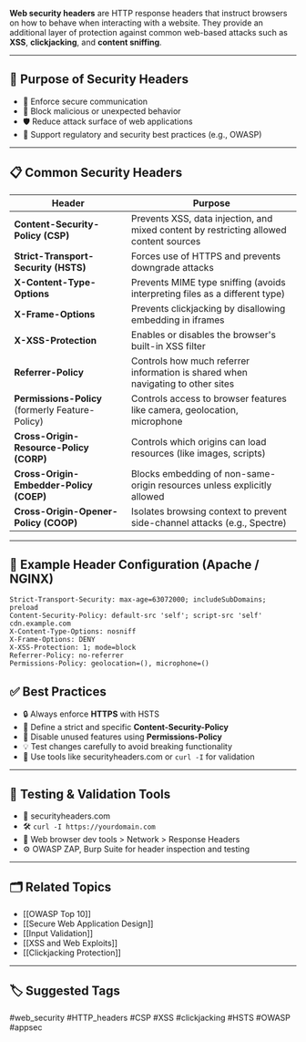 **Web security headers** are HTTP response headers that instruct browsers on how to behave when interacting with a website. They provide an additional layer of protection against common web-based attacks such as **XSS**, **clickjacking**, and **content sniffing**.

---

## 🎯 Purpose of Security Headers

- 🔐 Enforce secure communication
- 🚫 Block malicious or unexpected behavior
- 🛡 Reduce attack surface of web applications
- 📜 Support regulatory and security best practices (e.g., OWASP)

---

## 📋 Common Security Headers

| Header                    | Purpose |
|---------------------------|---------|
| **Content-Security-Policy (CSP)** | Prevents XSS, data injection, and mixed content by restricting allowed content sources |
| **Strict-Transport-Security (HSTS)** | Forces use of HTTPS and prevents downgrade attacks |
| **X-Content-Type-Options** | Prevents MIME type sniffing (avoids interpreting files as a different type) |
| **X-Frame-Options** | Prevents clickjacking by disallowing embedding in iframes |
| **X-XSS-Protection** | Enables or disables the browser's built-in XSS filter |
| **Referrer-Policy** | Controls how much referrer information is shared when navigating to other sites |
| **Permissions-Policy** (formerly Feature-Policy) | Controls access to browser features like camera, geolocation, microphone |
| **Cross-Origin-Resource-Policy (CORP)** | Controls which origins can load resources (like images, scripts) |
| **Cross-Origin-Embedder-Policy (COEP)** | Blocks embedding of non-same-origin resources unless explicitly allowed |
| **Cross-Origin-Opener-Policy (COOP)** | Isolates browsing context to prevent side-channel attacks (e.g., Spectre) |

---

## 🧱 Example Header Configuration (Apache / NGINX)

```http
Strict-Transport-Security: max-age=63072000; includeSubDomains; preload
Content-Security-Policy: default-src 'self'; script-src 'self' cdn.example.com
X-Content-Type-Options: nosniff
X-Frame-Options: DENY
X-XSS-Protection: 1; mode=block
Referrer-Policy: no-referrer
Permissions-Policy: geolocation=(), microphone=()
```

## ✅ Best Practices

- 🔒 Always enforce **HTTPS** with HSTS
- 🧠 Define a strict and specific **Content-Security-Policy**
- 🚫 Disable unused features using **Permissions-Policy**
- 💡 Test changes carefully to avoid breaking functionality
- 🧪 Use tools like securityheaders.com or `curl -I` for validation

---

## 🧪 Testing & Validation Tools

- 🔧 securityheaders.com
- 🛠 `curl -I https://yourdomain.com`
- 🧰 Web browser dev tools > Network > Response Headers
- ⚙️ OWASP ZAP, Burp Suite for header inspection and testing

---

## 🗂 Related Topics

- [[OWASP Top 10]]
- [[Secure Web Application Design]]
- [[Input Validation]]
- [[XSS and Web Exploits]]
- [[Clickjacking Protection]]

---

## 🏷 Suggested Tags

#web_security #HTTP_headers #CSP #XSS #clickjacking #HSTS #OWASP #appsec